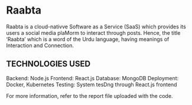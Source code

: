 # Raabta 
Raabta is a cloud-nativve Software as a Service (SaaS) which provides its users a social media plaMorm to interact through posts. Hence, the title ‘Raabta’ which is a word of the Urdu language, having meanings of Interaction and Connection.

## TECHNOLOGIES USED
Backend: Node.js
Frontend: React.js
Database: MongoDB
Deployment: Docker, Kubernetes
Testing: System tesDng through React.js frontend

For more information, refer to the report file uploaded with the code.
